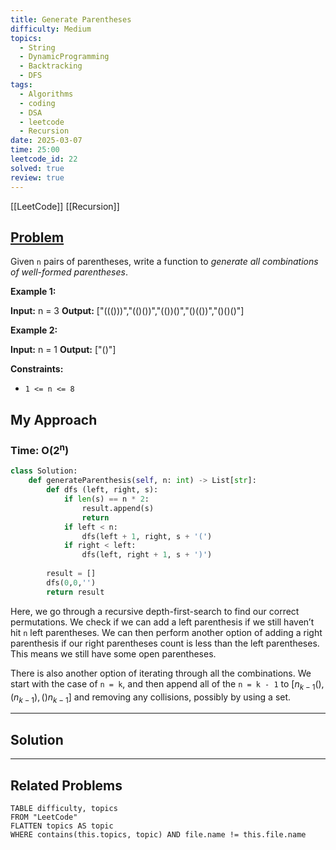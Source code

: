 ```yaml
---
title: Generate Parentheses
difficulty: Medium
topics:
  - String
  - DynamicProgramming
  - Backtracking
  - DFS
tags:
  - Algorithms
  - coding
  - DSA
  - leetcode
  - Recursion
date: 2025-03-07
time: 25:00
leetcode_id: 22
solved: true
review: true
---
```

[[LeetCode]]
[[Recursion]]
## [Problem](https://leetcode.com/problems/generate-parentheses/description/)
Given `n` pairs of parentheses, write a function to _generate all combinations of well-formed parentheses_.

**Example 1:**

**Input:** n = 3
**Output:** ["((()))","(()())","(())()","()(())","()()()"]

**Example 2:**

**Input:** n = 1
**Output:** ["()"]

**Constraints:**
- `1 <= n <= 8`
## My Approach
### Time: O($2^{\text{n}}$)
```python
class Solution:
    def generateParenthesis(self, n: int) -> List[str]:
        def dfs (left, right, s):
            if len(s) == n * 2:
                result.append(s)
                return
            if left < n:
                dfs(left + 1, right, s + '(')
            if right < left:
                dfs(left, right + 1, s + ')')
  
        result = []
        dfs(0,0,'')
        return result
```
Here, we go through a recursive depth-first-search to find our correct permutations. We check if we can add a left parenthesis if we still haven’t hit `n` left parentheses. We can then perform another option of adding a right parenthesis if our right parentheses count is less than the left parentheses. This means we still have some open parentheses. 

There is also another option of iterating through all the combinations. We start with the case of `n = k`, and then append all of the `n = k - 1` to  $[n_{k-1} ( ), (n_{k-1}), ()n_{k-1}]$ and removing any collisions, possibly by using a set.     


---
## Solution



---
## Related Problems
```dataview
TABLE difficulty, topics
FROM "LeetCode"
FLATTEN topics AS topic
WHERE contains(this.topics, topic) AND file.name != this.file.name
```
